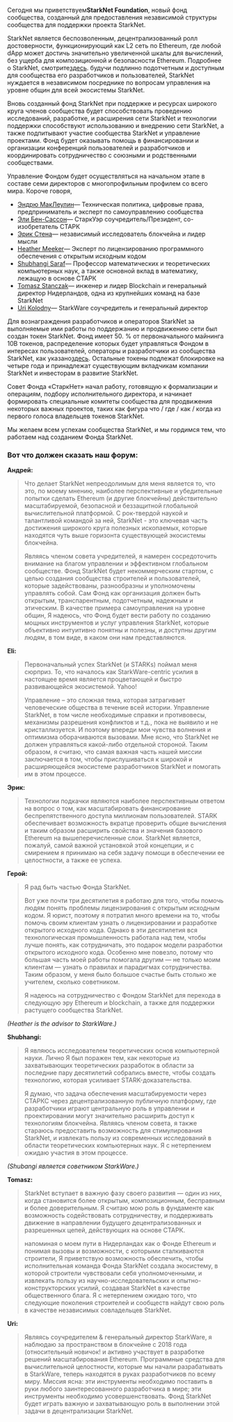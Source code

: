 Сегодня мы приветствуем**StarkNet Foundation**, новый фонд сообщества, созданный для предоставления независимой структуры сообщества для поддержки проекта StarkNet.

StarkNet является беспозволенным, децентрализованный ролл достоверности, функционирующий как L2 сеть по Ethereum, где любой dApp может достичь значительно увеличенной шкалы для вычислений, без ущерба для композиционной и безопасности Ethereum. Подробнее о StarkNet, смотрите[здесь](https://starknet.io/). будучи подлинно подотчетным и доступным для сообщества его разработчиков и пользователей, StarkNet нуждается в независимом посреднике по вопросам управления на уровне общин для всей экосистемы StarkNet.

Вновь созданный фонд StarkNet при поддержке и ресурсах широкого круга членов сообщества будет способствовать проведению исследований, разработке, и расширения сети StarkNet и технологии поддержки способствуют использованию и внедрению сети StarkNet, а также подпитывают участие сообщества StarkNet и управление проектами. Фонд будет оказывать помощь в финансировании и организации конференций пользователей и разработчиков и координировать сотрудничество с союзными и родственными сообществами.

Управление Фондом будет осуществляться на начальном этапе в составе семи директоров с многопрофильным профилем со всего мира. Короче говоря,

* [Эндрю МакЛеулин](https://andrew.mclaughl.in/about-me)— Техническая политика, цифровые права, предприниматель и эксперт по самоуправлению сообщества
* [Эли Бен-Сассон](https://starkware.co/media-kit/?founder=Eli#founders)— СтаркУэр соучредитель/Президент, со-изобретатель СТАРК
* [Эрик Стена](https://en.wikipedia.org/wiki/Eric_Wall_(researcher))— независимый исследователь блокчейна и лидер мысли
* [Heather Meeker](http://www.heathermeeker.com/)— Эксперт по лицензированию программного обеспечения с открытым исходным кодом
* [Shubhangi Saraf](https://www.math.toronto.edu/ssaraf/)— Профессор математических и теоретических компьютерных наук, а также основной вклад в математику, лежащую в основе СТАРК
* [Tomasz Stanczak](https://www.linkedin.com/in/tomaszkajetanstanczak/?originalSubdomain=uk)— инженер и лидер Blockchain и генеральный директор Нидерландов, одна из крупнейших команд на базе StarkNet
* [Uri Kolodny](https://starkware.co/media-kit/?founder=Uri#founders)— StarkWare соучредитель и генеральный директор

Для вознаграждения разработчиков и операторов StarkNet за выполняемые ими работы по поддержанию и продвижению сети был создан токен StarkNet. Фонд имеет 50. % от первоначального майнинга 10В токенов, распределение которых будет управляться Фондом в интересах пользователей, операторы и разработчики из сообщества StarkNet, как указано[здесь](https://medium.com/starkware/part-3-starknet-token-design-5cc17af066c6). Остальные токены подлежат блокировке на четыре года и принадлежат существующим вкладчикам компании StarkNet и инвесторам в развитие StarkNet.

Совет Фонда «СтаркНет» начал работу, готовящую к формализации и операциям, подбору исполнительного директора, и начинает формировать специальные комитеты сообщества для продвижения некоторых важных проектов, таких как фигура что / где / как / когда из первого голоса владельцев токенов StarkNet.

Мы желаем всем успехам сообщества StarkNet, и мы гордимся тем, что работаем над созданием Фонда StarkNet.



### Вот что должен сказать наш форум:

**Андрей:**

> Что делает StarkNet непреодолимым для меня является то, что это, по моему мнению, наиболее перспективные и убедительные попытки сделать Ethereum (и другие блокчейны) действительно масштабируемой, безопасной и беззащитной глобальной вычислительной платформой. С рок-твердой наукой и талантливой командой за ней, StarkNet - это ключевая часть достижения широкого круга полезных ископаемых, которые находятся чуть выше горизонта существующей экосистемы блокчейна.
> 
> Являясь членом совета учредителей, я намерен сосредоточить внимание на благом управлении и эффективном глобальном сообществе. Фонд StarkNet будет некоммерческим стартом, с целью создания сообщества строителей и пользователей, которые задействованы, разнообразны и уполномочены управлять собой. Сам Фонд как организация должен быть открытым, транспарентным, подотчетным, надежным и этическим. В качестве примера самоуправления на уровне общин, Я надеюсь, что Фонд будет вести работу по созданию мощных инструментов и услуг управления StarkNet, которые объективно интуитивно понятны и полезны, и доступны другим людям, в том виде, в каком они нам представляются.

**Eli:**

> Первоначальный успех StarkNet (и STARKs) поймал меня сюрприз. То, что началось как StarkWare-centric усилия в настоящее время является процветающей и быстро развивающейся экосистемой. Yahoo!
> 
> Управление – это сложная тема, которая затрагивает человеческие общества в течение всей истории. Управление StarkNet, в том числе необходимые справки и противовесы, механизмы разрешения конфликтов и т.д., пока не выявило и не кристаллизуется. И поэтому впереди мои чувства волнения и оптимизма оборачиваются вызовами. Мне ясно, что StarkNet не должен управляться какой-либо отдельной стороной. Таким образом, я считаю, что самая важная часть нашей миссии заключается в том, чтобы прислушиваться к широкой и расширяющейся экосистеме разработчиков StarkNet и помогать им в этом процессе.

**Эрик:**

> Технологии подкачки являются наиболее перспективным ответом на вопрос о том, как масштабировать финансирование беспрепятственного доступа миллионам пользователей. STARK обеспечивает возможность вкратце проверить общие вычисления и таким образом расширить свойства и значения базового Ethereum на вышеперечисленные слои. StarkNet является, пожалуй, самой важной установкой этой концепции, и с смирением я принимаю на себя задачу помощи в обеспечении ее целостности, а также ее успеха.

**Герой:**

> Я рад быть частью Фонда StarkNet.
> 
> Вот уже почти три десятилетия я работаю для того, чтобы помочь людям понять проблемы лицензирования с открытым исходным кодом. Я юрист, поэтому я потратил много времени на то, чтобы помочь своим клиентам узнать о лицензировании и разработке открытого исходного кода. Однако в эти десятилетия вся технологическая промышленность работала над тем, чтобы лучше понять, как сотрудничать, это подарок модели разработки открытого исходного кода. Особенно мне повезло, потому что большая часть моей работы помогала другим — не только моим клиентам — узнать о правилах и парадигмах сотрудничества. Таким образом, у меня было большое счастье быть столько же учителем, сколько советником.
> 
> Я надеюсь на сотрудничество с Фондом StarkNet для перехода в следующую эру Ethereum и blockchain, а также для поддержки растущего сообщества StarkNet.

*(Heather is the advisor to StarkWare.)*

**Shubhangi:**

> Я являюсь исследователем теоретических основ компьютерной науки. Лично Я был поражен тем, как некоторые из захватывающих теоретических разработок в области за последние пару десятилетий собрались вместе, чтобы создать технологию, которая усиливает STARK-доказательства.
> 
> Я думаю, что задача обеспечения масштабируемости через СТАРКС через децентрализованную публичную платформу, где разработчики играют центральную роль в управлении и проектировании могут значительно расширить доступ к технологиям блокчейна. Являясь членом совета, я также стараюсь предоставить возможность для стимулирования StarkNet, и извлекать пользу из современных исследований в области теоретических компьютерных наук. Я с нетерпением ожидаю участия в этом процессе.

*(Shubangi является советником StarkWare.)*

**Tomasz:**

> StarkNet вступает в важную фазу своего развития — один из них, когда становится более открытым, композиционным, бесправным и более доверительным. Я считаю мою роль в фундаменте как возможность содействовать сотрудничеству, и поддерживать движение в направлении будущего децентрализованных и разрешенных цепей, действующих на основе СТАРК.
> 
> напоминая о моем пути в Нидерландах как о Фонде Ethereum и понимая вызовы и возможности, с которыми сталкиваются строители, Я приветствую возможность обеспечить, чтобы исполнительная команда Фонда StarkNet создала экосистему, в которой строители чувствовали себя уполномоченными, и извлекать пользу из научно-исследовательских и опытно-конструкторских усилий, создавая StarkNet в качестве общественного блага. Я с нетерпением ожидаю того, что следующие поколения строителей и сообществ найдут свою роль в качестве независимых совладельцев StarkNet.

**Uri:**

> Являясь соучредителем & генеральный директор StarkWare, я наблюдаю за пространством в блокчейне с 2018 года (относительный новичок! и активно участвует в разработке решений масштабирования Ethereum. Программные средства для вычислительной целостности, которые мы начали разрабатывать в StarkWare, теперь находятся в руках разработчиков по всему миру. Миссия ясна: эти инструменты необходимо поставить в руки любого заинтересованного разработчика в мире; эти инструменты необходимо усовершенствовать. Фонд StarkNet будет играть важную и захватывающую роль в выполнении этой задачи в децентрализации StarkNet.